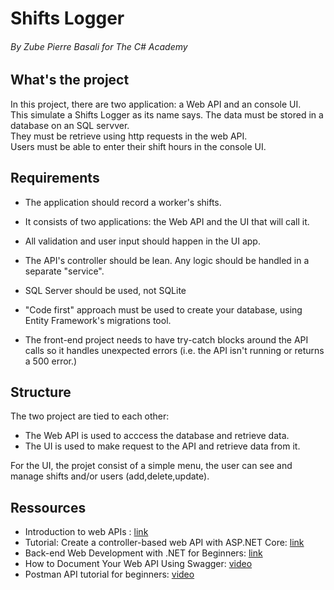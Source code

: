 ﻿# Shifts Logger
###### By Zube Pierre Basali for The C# Academy

## What's the project
In this project, there are two application: a Web API and an console UI.<br>
This simulate a Shifts Logger as its name says. The data must be stored in a database on an SQL servver.<br>
They must be retrieve using http requests in the web API.<br>
Users must be able to enter their shift hours in the console UI.

## Requirements
- The application should record a worker's shifts.

- It consists of two applications: the Web API and the UI that will call it.

- All validation and user input should happen in the UI app.

- The API's controller should be lean. Any logic should be handled in a separate "service".

- SQL Server should be used, not SQLite

- "Code first" approach must be used to create your database, using Entity Framework's migrations tool.

- The front-end project needs to have try-catch blocks around the API calls so it handles unexpected errors (i.e. the API isn't running or returns a 500 error.)

## Structure
The two project are tied to each other:
- The Web API is used to acccess the database and retrieve data.
- The UI is used to make request to the API and retrieve data from it.

For the UI, the projet consist of a simple menu, the user can see and manage shifts and/or users (add,delete,update).

## Ressources
- Introduction to web APIs : [link](https://developer.mozilla.org/en-US/docs/Learn_web_development/Extensions/Client-side_APIs/Introduction)
- Tutorial: Create a controller-based web API with ASP.NET Core: [link](https://learn.microsoft.com/en-us/aspnet/core/tutorials/first-web-api?view=aspnetcore-6.0&tabs=visual-studio)
- Back-end Web Development with .NET for Beginners: [link](https://learn.microsoft.com/en-us/shows/back-end-web-development-with-dotnet-for-beginners/)
- How to Document Your Web API Using Swagger: [video](https://www.youtube.com/watch?v=IYWOWxw7dys)
- Postman API tutorial for beginners: [video](https://www.youtube.com/watch?v=FjgYtQK_zLE)
